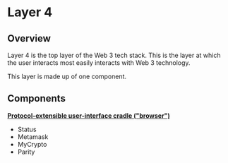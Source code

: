 # Layer 4

## Overview

Layer 4 is the top layer of the Web 3 tech stack. This is the layer at which the user interacts most easily interacts with Web 3 technology.

This layer is made up of one component.

## Components

**[Protocol-extensible user-interface cradle ("browser")](Protocol_extensible_user_interface_cradle.md)**

  * Status
  * Metamask
  * MyCrypto
  * Parity
